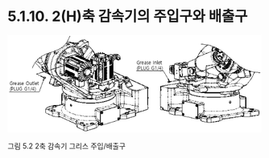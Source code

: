 ﻿# 5.1.10. 2(H)축 감속기의 주입구와 배출구

![](../../_assets/그림_5.2_2축_감속기_그리스_주입_배출구.png  )

그림 5.2 2축 감속기 그리스 주입/배출구

